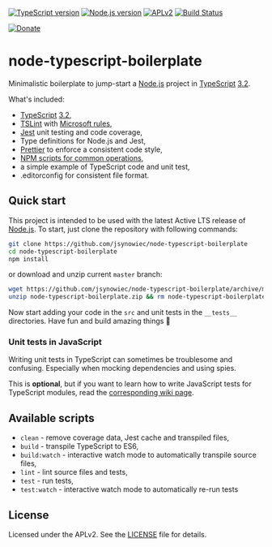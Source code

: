[![TypeScript version][ts-badge]][typescript-32]
[![Node.js version][nodejs-badge]][nodejs]
[![APLv2][license-badge]][LICENSE]
[![Build Status][travis-badge]][travis-ci]

[![Donate][donate-badge]][donate]

# node-typescript-boilerplate

Minimalistic boilerplate to jump-start a [Node.js][nodejs] project in [TypeScript][typescript] [3.2][typescript-32].

What's included:

+ [TypeScript][typescript] [3.2][typescript-32],
+ [TSLint][tslint] with [Microsoft rules][tslint-microsoft-contrib],
+ [Jest][jest] unit testing and code coverage,
+ Type definitions for Node.js and Jest,
+ [Prettier][prettier] to enforce a consistent code style,
+ [NPM scripts for common operations](#available-scripts),
+ a simple example of TypeScript code and unit test,
+ .editorconfig for consistent file format.

## Quick start

This project is intended to be used with the latest Active LTS release of [Node.js][nodejs]. To start, just clone the repository with following commands:

```sh
git clone https://github.com/jsynowiec/node-typescript-boilerplate
cd node-typescript-boilerplate
npm install
```

or download and unzip current `master` branch:

```sh
wget https://github.com/jsynowiec/node-typescript-boilerplate/archive/master.zip -O node-typescript-boilerplate
unzip node-typescript-boilerplate.zip && rm node-typescript-boilerplate.zip
```

Now start adding your code in the `src` and unit tests in the `__tests__` directories. Have fun and build amazing things 🚀

### Unit tests in JavaScript

Writing unit tests in TypeScript can sometimes be troublesome and confusing. Especially when mocking dependencies and using spies.

This is **optional**, but if you want to learn how to write JavaScript tests for TypeScript modules, read the [corresponding wiki page][wiki-js-tests].

## Available scripts

+ `clean` - remove coverage data, Jest cache and transpiled files,
+ `build` - transpile TypeScript to ES6,
+ `build:watch` - interactive watch mode to automatically transpile source files,
+ `lint` - lint source files and tests,
+ `test` - run tests,
+ `test:watch` - interactive watch mode to automatically re-run tests

## License
Licensed under the APLv2. See the [LICENSE](https://github.com/jsynowiec/node-typescript-boilerplate/blob/master/LICENSE) file for details.

[ts-badge]: https://img.shields.io/badge/TypeScript-3.2-blue.svg
[nodejs-badge]: https://img.shields.io/badge/Node.js->=%2010.13-blue.svg
[nodejs]: https://nodejs.org/dist/latest-v10.x/docs/api/
[travis-badge]: https://travis-ci.org/jsynowiec/node-typescript-boilerplate.svg?branch=master
[travis-ci]: https://travis-ci.org/jsynowiec/node-typescript-boilerplate
[typescript]: https://www.typescriptlang.org/
[typescript-32]: https://www.typescriptlang.org/docs/handbook/release-notes/typescript-3-2.html
[license-badge]: https://img.shields.io/badge/license-APLv2-blue.svg
[license]: https://github.com/jsynowiec/node-typescript-boilerplate/blob/master/LICENSE

[donate-badge]: https://img.shields.io/badge/☕-buy%20me%20a%20coffee-46b798.svg
[donate]: https://ko-fi.com/X8X8N42K

[jest]: https://facebook.github.io/jest/
[tslint]: https://palantir.github.io/tslint/
[tslint-microsoft-contrib]: https://github.com/Microsoft/tslint-microsoft-contrib
[wiki-js-tests]: https://github.com/jsynowiec/node-typescript-boilerplate/wiki/Unit-tests-in-plain-JavaScript
[prettier]: https://prettier.io

